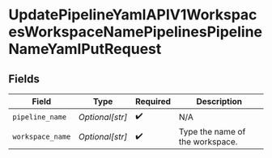 # UpdatePipelineYamlAPIV1WorkspacesWorkspaceNamePipelinesPipelineNameYamlPutRequest


## Fields

| Field                           | Type                            | Required                        | Description                     |
| ------------------------------- | ------------------------------- | ------------------------------- | ------------------------------- |
| `pipeline_name`                 | *Optional[str]*                 | :heavy_check_mark:              | N/A                             |
| `workspace_name`                | *Optional[str]*                 | :heavy_check_mark:              | Type the name of the workspace. |
